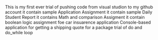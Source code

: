 This is my first ever trial of pushing code
from visual studion to my github account
it contain sample Application Assignment
it contain sample Daily Student Report
it contains Math and comparison Assigment
it contain boolean logic assignment foe car insuarence application
Console-based application for getting a shipping quote for a package
trial of do and do_while loop
